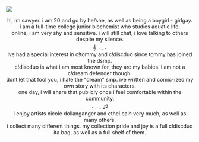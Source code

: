 <img src="https://i.postimg.cc/hjyw4bJY/67c1041020468f6569450ad153e6d9d8-1-1-removebg-preview-1.png">
<p style="text-align: center;">hi, im sawyer. i am 20 and go by he/she, as well as being a boygirl - girlgay.
	<br>i am a full-time college junior biochemist who studies aquatic life.
<br>online, i am very shy and sensitive. i will still chat, i love talking to others despite my silence.
<br>𝄞 𓂃 ˖
	<br>ive had a special interest in c!tommy and c!discduo since tommy has joined the dsmp.
	<br>c!discduo is what i am most known for, they are my babies. i am not a c!dream defender though.
	<br>dont let that fool you, i hate the &quot;dream&quot; smp. ive written and comic-ized my own story with its characters.
	<br>one day, i will share that publicly once i feel comfortable within the community.
<br>˖ 𓂃 ♫
	<br>i enjoy artists nicole dollanganger and ethel cain very much, as well as many others.
	<br>i collect many different things. my collection pride and joy is a full c!discduo ita bag, as well as a full shelf of them.
	<br>
	<br>
</p>
